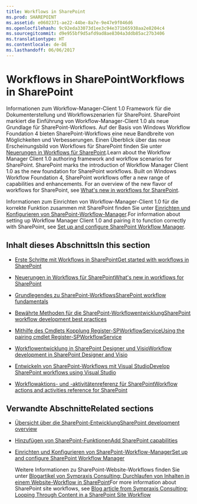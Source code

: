 ```yaml
---
title: Workflows in SharePoint
ms.prod: SHAREPOINT
ms.assetid: e0602371-ae22-44be-8a7e-9e47e9f046d6
ms.openlocfilehash: 9c92eda33073d1ee3c94e371b65938aa2e8204c4
ms.sourcegitcommit: d9e955bf9d5afd9ad8ae8304a3ddb85ac27b3406
ms.translationtype: HT
ms.contentlocale: de-DE
ms.lasthandoff: 06/06/2017
---
```

# <a name="workflows-in-sharepoint"></a><span data-ttu-id="144b5-102">Workflows in SharePoint</span><span class="sxs-lookup"><span data-stu-id="144b5-102">Workflows in SharePoint</span></span>
<span data-ttu-id="144b5-p101">Informationen zum Workflow-Manager-Client 1.0 Framework für die Dokumenterstellung und Workflowszenarien für SharePoint. SharePoint markiert die Einführung von Workflow-Manager-Client 1.0 als neue Grundlage für SharePoint-Workflows. Auf der Basis von Windows Workflow Foundation 4 bieten SharePoint-Workflows eine neue Bandbreite von Möglichkeiten und Verbesserungen. Einen Überblick über das neue Erscheinungsbild von Workflows für SharePoint finden Sie unter  [Neuerungen in Workflows für SharePoint](what-s-new-in-workflows-for-sharepoint).</span><span class="sxs-lookup"><span data-stu-id="144b5-p101">Learn about the Workflow Manager Client 1.0 authoring framework and workflow scenarios for SharePoint. SharePoint marks the introduction of Workflow Manager Client 1.0 as the new foundation for SharePoint workflows. Built on Windows Workflow Foundation 4, SharePoint workflows offer a new range of capabilities and enhancements. For an overview of the new flavor of workflows for SharePoint, see  [What's new in workflows for SharePoint](what-s-new-in-workflows-for-sharepoint).</span></span>
  
    
    

<span data-ttu-id="144b5-107">Informationen zum Einrichten von Workflow-Manager-Client 1.0 für die korrekte Funktion zusammen mit SharePoint finden Sie unter  [Einrichten und Konfigurieren von SharePoint-Workflow-Manager](set-up-and-configure-sharepoint-workflow-manager).</span><span class="sxs-lookup"><span data-stu-id="144b5-107">For information about setting up Workflow Manager Client 1.0 and pairing it to function correctly with SharePoint, see  [Set up and configure SharePoint Workflow Manager](set-up-and-configure-sharepoint-workflow-manager).</span></span>
## <a name="in-this-section"></a><span data-ttu-id="144b5-108">Inhalt dieses Abschnitts</span><span class="sxs-lookup"><span data-stu-id="144b5-108">In this section</span></span>


-  [<span data-ttu-id="144b5-109">Erste Schritte mit Workflows in SharePoint</span><span class="sxs-lookup"><span data-stu-id="144b5-109">Get started with workflows in SharePoint</span></span>](get-started-with-workflows-in-sharepoint)
    
  
-  [<span data-ttu-id="144b5-110">Neuerungen in Workflows für SharePoint</span><span class="sxs-lookup"><span data-stu-id="144b5-110">What's new in workflows for SharePoint</span></span>](what-s-new-in-workflows-for-sharepoint)
    
  
-  [<span data-ttu-id="144b5-111">Grundlegendes zu SharePoint-Workflows</span><span class="sxs-lookup"><span data-stu-id="144b5-111">SharePoint workflow fundamentals</span></span>](sharepoint-workflow-fundamentals)
    
  
-  [<span data-ttu-id="144b5-112">Bewährte Methoden für die SharePoint-Workflowentwicklung</span><span class="sxs-lookup"><span data-stu-id="144b5-112">SharePoint workflow development best practices</span></span>](sharepoint-workflow-development-best-practices)
    
  
-  [<span data-ttu-id="144b5-113">Mithilfe des Cmdlets Kopplung Register-SPWorkflowService</span><span class="sxs-lookup"><span data-stu-id="144b5-113">Using the pairing cmdlet Register-SPWorkflowService</span></span>](using-the-pairing-cmdlet-register-spworkflowservice)
    
  
-  [<span data-ttu-id="144b5-114">Workflowentwicklung in SharePoint Designer und Visio</span><span class="sxs-lookup"><span data-stu-id="144b5-114">Workflow development in SharePoint Designer and Visio</span></span>](workflow-development-in-sharepoint-designer-and-visio)
    
  
-  [<span data-ttu-id="144b5-115">Entwickeln von SharePoint-Workflows mit Visual Studio</span><span class="sxs-lookup"><span data-stu-id="144b5-115">Develop SharePoint workflows using Visual Studio</span></span>](develop-sharepoint-workflows-using-visual-studio)
    
  
-  [<span data-ttu-id="144b5-116">Workflowaktions- und -aktivitätenreferenz für SharePoint</span><span class="sxs-lookup"><span data-stu-id="144b5-116">Workflow actions and activities reference for SharePoint</span></span>](workflow-actions-and-activities-reference-for-sharepoint)
    
  

## <a name="related-sections"></a><span data-ttu-id="144b5-117">Verwandte Abschnitte</span><span class="sxs-lookup"><span data-stu-id="144b5-117">Related sections</span></span>


-  [<span data-ttu-id="144b5-118">Übersicht über die SharePoint-Entwicklung</span><span class="sxs-lookup"><span data-stu-id="144b5-118">SharePoint development overview</span></span>](sharepoint-development-overview)
    
  
-  [<span data-ttu-id="144b5-119">Hinzufügen von SharePoint-Funktionen</span><span class="sxs-lookup"><span data-stu-id="144b5-119">Add SharePoint capabilities</span></span>](add-sharepoint-capabilities)
    
  
-  [<span data-ttu-id="144b5-120">Einrichten und Konfigurieren von SharePoint-Workflow-Manager</span><span class="sxs-lookup"><span data-stu-id="144b5-120">Set up and configure SharePoint Workflow Manager</span></span>](set-up-and-configure-sharepoint-workflow-manager)
    
    <span data-ttu-id="144b5-121">Weitere Informationen zu SharePoint-Website-Workflows finden Sie unter  [Blogartikel von Sympraxis Consulting: Durchlaufen von Inhalten in einem Website-Workflow in SharePoint](http://sympmarc.com/2016/01/14/looping-through-content-in-a-sharepoint-site-workflow-part-1-introduction)</span><span class="sxs-lookup"><span data-stu-id="144b5-121">For more information about SharePoint site workflows, see  [Blog article from Sympraxis Consulting: Looping Through Content in a SharePoint Site Workflow](http://sympmarc.com/2016/01/14/looping-through-content-in-a-sharepoint-site-workflow-part-1-introduction)</span></span>
    
  

